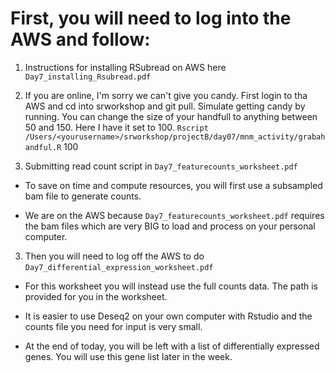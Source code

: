 # First, you will need to log into the AWS and follow:


1. Instructions for installing RSubread on AWS here `Day7_installing_Rsubread.pdf`
2. If you are online, I'm sorry we can't give you candy. First login to tha AWS and cd into srworkshop and git pull.  Simulate getting candy by running. You can change the size of your handfull to anything between 50 and 150. Here I have it set to 100.
   `Rscript /Users/<yourusername>/srworkshop/projectB/day07/mnm_activity/grabahandful.R` 100
   
4. Submitting read count script in `Day7_featurecounts_worksheet.pdf`

- To save on time and compute resources, you will first use a subsampled bam file to generate counts. 
 
- We are on the AWS because `Day7_featurecounts_worksheet.pdf` requires the bam files which are very BIG to load and process on your personal computer.

3. Then you will need to log off the AWS to do `Day7_differential_expression_worksheet.pdf`

- For this worksheet you will instead use the full counts data. The path is provided for you in the worksheet.

- It is easier to use Deseq2 on your own computer with Rstudio and the counts file you need for input is very small.

- At the end of today, you will be left with a list of differentially expressed genes. You will use this gene list later in the week.
